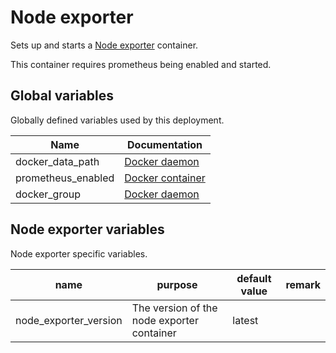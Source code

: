 # Node exporter

Sets up and starts a [Node exporter](https://prometheus.io/docs/guides/node-exporter/)
container.

This container requires prometheus being enabled and started.

## Global variables

Globally defined variables used by this deployment.

| Name               | Documentation                                 |
| ------------------ | --------------------------------------------- |
| docker_data_path   | [Docker daemon](roles/docker_daemon.md)       |
| prometheus_enabled | [Docker container](roles/docker_container.md) |
| docker_group       | [Docker daemon](roles/docker_daemon.md)       |

## Node exporter variables

Node exporter specific variables.

| name                  | purpose                                    | default value | remark |
| --------------------- | ------------------------------------------ | ------------- | ------ |
| node_exporter_version | The version of the node exporter container | latest        |        |

